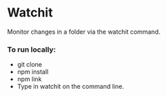# Watchit
Monitor changes in a folder via the watchit command.

### To run locally:
- git clone
- npm install
- npm link
- Type in watchit on the command line.
